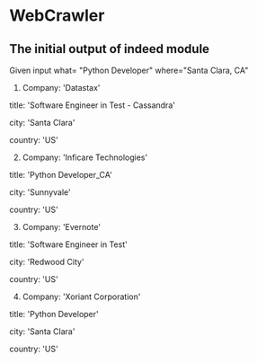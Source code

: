 # WebCrawler

## The initial output of indeed module

Given input what= "Python Developer" where="Santa Clara, CA"

1. Company: 'Datastax' 

  title: 'Software Engineer in Test - Cassandra' 
  
  city: 'Santa Clara' 
  
  country: 'US'
  


2. Company: 'Inficare Technologies' 

  title: 'Python Developer_CA' 
  
  city: 'Sunnyvale' 
  
  country: 'US'
  


3. Company: 'Evernote' 

  title: 'Software Engineer in Test' 
  
  city: 'Redwood City' 
  
  country: 'US'

4. Company: 'Xoriant Corporation'

  title: 'Python Developer' 
  
  city: 'Santa Clara' 
  
  country: 'US'
  
  
